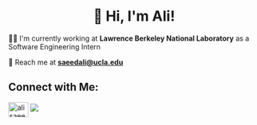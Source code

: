 <h1 align="center">👋 Hi, I'm Ali!</h1>

👨‍💻 I'm currently working at **Lawrence Berkeley National Laboratory** as a Software Engineering Intern

📧 Reach me at **saeedali@ucla.edu**

## Connect with Me:
<a href="https://linkedin.com/in/alisaeedcs" target="blank"><img align="center" src="https://raw.githubusercontent.com/rahuldkjain/github-profile-readme-generator/master/src/images/icons/Social/linked-in-alt.svg" alt="alisaeedcs" height="30" width="40" /></a>
[![](https://visitcount.itsvg.in/api?id=alisaeedcs&icon=0&color=8)](https://visitcount.itsvg.in)
